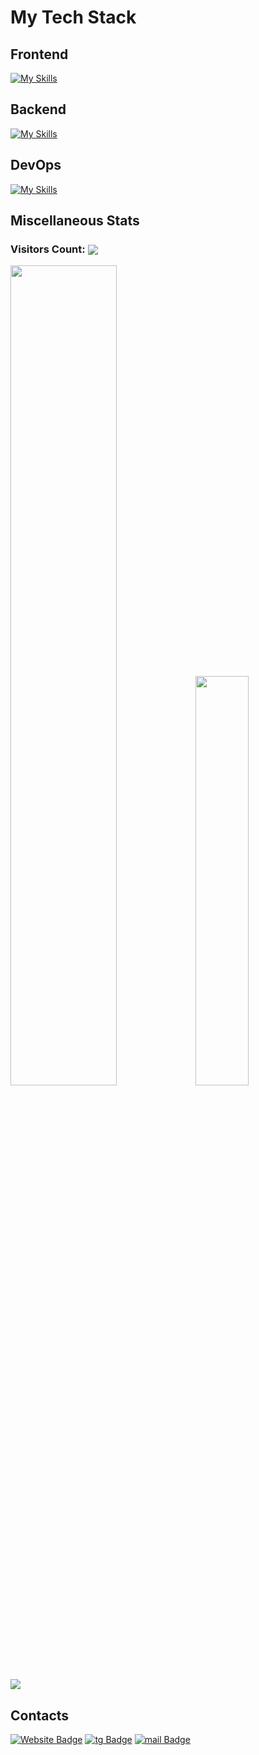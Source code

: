 # My Tech Stack

## Frontend

[![My Skills](https://skillicons.dev/icons?i=react,js,css,sass,html,ts,vscode,gulp,redux,electron,bootstrap,webpack,vite,jest,figma,apollo,vue,angular,next,graphql&perline=10)](https://skillicons.dev)
## Backend
[![My Skills](https://skillicons.dev/icons?i=nodejs,python,mongodb,express,redis,postgresql,django,firebase&perline=10)](https://skillicons.dev)
## DevOps
[![My Skills](https://skillicons.dev/icons?i=git,github,docker,linux&perline=10)](https://skillicons.dev)
## Miscellaneous Stats


### Visitors Count: <img align="center" src="https://profile-counter.glitch.me/{AndrewMosh}/count.svg"/>
<div>
 <img style='width:58%;' src="https://github.r2v.ch/codewars?user=AndrewMosh" /> 
 <img style='width:41%;' src="https://github-readme-stats.vercel.app/api/top-langs/?username=andrewmosh&layout=compact&show_icons=true&title_color=ffffff&icon_color=34abeb&text_color=daf7dc&bg_color=151515" />



     
<img src="https://github-profile-trophy.vercel.app/?username=AndrewMosh&theme=discord&no-frame=false&no-bg=false&margin-w=4&column=8">
  

</div>
</div>

## Contacts

<p><a href="https://andrewmosh.github.io/portfolio/"><img src="https://img.shields.io/badge/-andrewmosh-4E69C8?style=flat-square&amp;labelColor=4E69C8&amp;logo=Firefox&amp;link=https://stanleylim.me" alt="Website Badge"></a> <a href="https://t.me/andrew_mosh"><img src="https://img.shields.io/badge/-@andrew_mosh-14c767?style=flat-square&amp;labelColor=14c767&amp;logo=telegram&amp;link=https:https://t.me/andrew_mosh" alt="tg Badge"></a> <a href="https://img.shields.io/badge/-mosh.andrew@yandex.ru-c14438?style=flat-square&logo=Gmail&logoColor=white&link=mailto:mosh.andrew@yandex.ru"><img src="https://img.shields.io/badge/-mosh.andrew@yandex.ru-14c767?style=flat-square&amp;labelColor=14c767&amp;logo=Gmail&amp;link=https:mailto:mosh.andrew@yandex.ru" alt="mail Badge"></a> 



